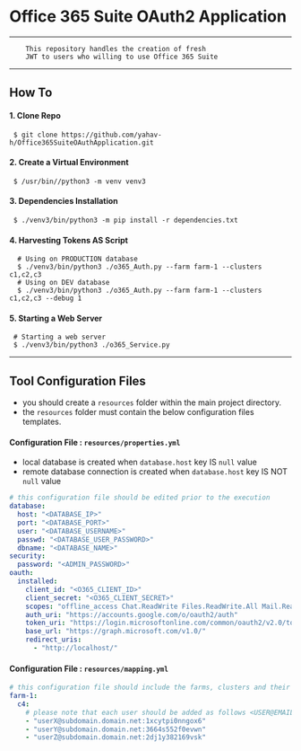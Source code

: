 # Office 365 Suite OAuth2 Application

---
```text
    This repository handles the creation of fresh 
    JWT to users who willing to use Office 365 Suite    
```
--- 
## How To

#### 1. Clone Repo
```shell
 $ git clone https://github.com/yahav-h/Office365SuiteOAuthApplication.git
```

#### 2. Create a Virtual Environment 
```shell
 $ /usr/bin//python3 -m venv venv3
```

#### 3. Dependencies Installation
```shell
 $ ./venv3/bin/python3 -m pip install -r dependencies.txt
```

#### 4. Harvesting Tokens AS Script
```shell
  # Using on PRODUCTION database
  $ ./venv3/bin/python3 ./o365_Auth.py --farm farm-1 --clusters c1,c2,c3
  # Using on DEV database
  $ ./venv3/bin/python3 ./o365_Auth.py --farm farm-1 --clusters c1,c2,c3 --debug 1 
```

#### 5. Starting a Web Server
```shell
 # Starting a web server 
 $ ./venv3/bin/python3 ./o365_Service.py
```
---

## Tool Configuration Files
- you should create a `resources` folder within the main project directory.
- the `resources` folder must contain the below configuration files templates.  
#### Configuration File : `resources/properties.yml`
- local database is created when `database.host` key IS `null` value
- remote database connection is created when `database.host` key IS NOT `null` value
```yaml
# this configuration file should be edited prior to the execution
database:
  host: "<DATABASE_IP>"
  port: "<DATABASE_PORT>"
  user: "<DATABASE_USERNAME>"
  passwd: "<DATABASE_USER_PASSWORD>"
  dbname: "<DATABASE_NAME>"
security:
  password: "<ADMIN_PASSWORD>"
oauth:
  installed:
    client_id: "<O365_CLIENT_ID>"
    client_secret: "<O365_CLIENT_SECRET>"
    scopes: "offline_access Chat.ReadWrite Files.ReadWrite.All Mail.ReadWrite Mail.Send User.Read Sites.Manage.All"
    auth_uri: "https://accounts.google.com/o/oauth2/auth"
    token_uri: "https://login.microsoftonline.com/common/oauth2/v2.0/token"
    base_url: "https://graph.microsoft.com/v1.0/"
    redirect_uris:
      - "http://localhost/"
```

#### Configuration File : `resources/mapping.yml`
```yaml
# this configuration file should include the farms, clusters and their associated users
farm-1: 
  c4:
    # please note that each user should be added as follows <USER@EMAIL.COM:GOOGLE_USER_ID>
    - "userX@subdomain.domain.net:1xcytpi0nngox6"
    - "userY@subdomain.domain.net:3664s552f0evwn"
    - "userZ@subdomain.domain.net:2dj1y382169vsk"
```